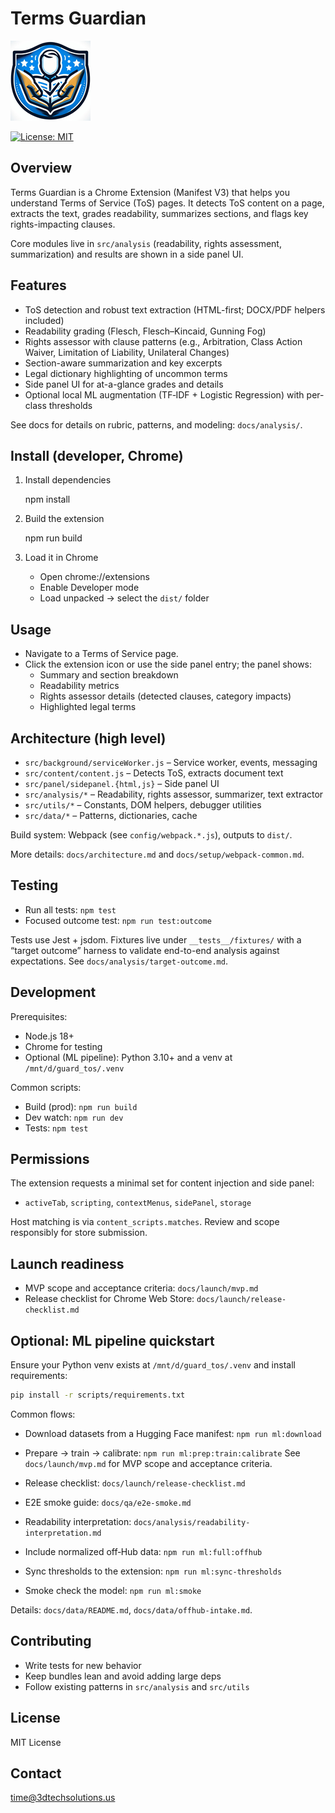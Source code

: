 # Terms Guardian

![Project Icon](./images/icon128.png)

[![License: MIT](https://img.shields.io/badge/License-MIT-yellow.svg)](https://opensource.org/licenses/MIT)

## Overview

Terms Guardian is a Chrome Extension (Manifest V3) that helps you understand Terms of Service (ToS) pages. It detects ToS content on a page, extracts the text, grades readability, summarizes sections, and flags key rights-impacting clauses.

Core modules live in `src/analysis` (readability, rights assessment, summarization) and results are shown in a side panel UI.

## Features

- ToS detection and robust text extraction (HTML-first; DOCX/PDF helpers included)
- Readability grading (Flesch, Flesch–Kincaid, Gunning Fog)
- Rights assessor with clause patterns (e.g., Arbitration, Class Action Waiver, Limitation of Liability, Unilateral Changes)
- Section-aware summarization and key excerpts
- Legal dictionary highlighting of uncommon terms
- Side panel UI for at-a-glance grades and details
- Optional local ML augmentation (TF‑IDF + Logistic Regression) with per-class thresholds

See docs for details on rubric, patterns, and modeling: `docs/analysis/`.

## Install (developer, Chrome)

1. Install dependencies

   npm install

2. Build the extension

   npm run build

3. Load it in Chrome

   - Open chrome://extensions
   - Enable Developer mode
   - Load unpacked → select the `dist/` folder

## Usage

- Navigate to a Terms of Service page.
- Click the extension icon or use the side panel entry; the panel shows:
  - Summary and section breakdown
  - Readability metrics
  - Rights assessor details (detected clauses, category impacts)
  - Highlighted legal terms

## Architecture (high level)

- `src/background/serviceWorker.js` – Service worker, events, messaging
- `src/content/content.js` – Detects ToS, extracts document text
- `src/panel/sidepanel.{html,js}` – Side panel UI
- `src/analysis/*` – Readability, rights assessor, summarizer, text extractor
- `src/utils/*` – Constants, DOM helpers, debugger utilities
- `src/data/*` – Patterns, dictionaries, cache

Build system: Webpack (see `config/webpack.*.js`), outputs to `dist/`.

More details: `docs/architecture.md` and `docs/setup/webpack-common.md`.

## Testing

- Run all tests: `npm test`
- Focused outcome test: `npm run test:outcome`

Tests use Jest + jsdom. Fixtures live under `__tests__/fixtures/` with a “target outcome” harness to validate end-to-end analysis against expectations. See `docs/analysis/target-outcome.md`.

## Development

Prerequisites:

- Node.js 18+
- Chrome for testing
- Optional (ML pipeline): Python 3.10+ and a venv at `/mnt/d/guard_tos/.venv`

Common scripts:

- Build (prod): `npm run build`
- Dev watch: `npm run dev`
- Tests: `npm test`

## Permissions

The extension requests a minimal set for content injection and side panel:

- `activeTab`, `scripting`, `contextMenus`, `sidePanel`, `storage`

Host matching is via `content_scripts.matches`. Review and scope responsibly for store submission.

## Launch readiness

- MVP scope and acceptance criteria: `docs/launch/mvp.md`
- Release checklist for Chrome Web Store: `docs/launch/release-checklist.md`

## Optional: ML pipeline quickstart

Ensure your Python venv exists at `/mnt/d/guard_tos/.venv` and install requirements:

```bash
pip install -r scripts/requirements.txt
```

Common flows:

- Download datasets from a Hugging Face manifest: `npm run ml:download`
- Prepare → train → calibrate: `npm run ml:prep:train:calibrate`
  See `docs/launch/mvp.md` for MVP scope and acceptance criteria.

- Release checklist: `docs/launch/release-checklist.md`
- E2E smoke guide: `docs/qa/e2e-smoke.md`
- Readability interpretation: `docs/analysis/readability-interpretation.md`
- Include normalized off‑Hub data: `npm run ml:full:offhub`
- Sync thresholds to the extension: `npm run ml:sync-thresholds`
- Smoke check the model: `npm run ml:smoke`

Details: `docs/data/README.md`, `docs/data/offhub-intake.md`.

## Contributing

- Write tests for new behavior
- Keep bundles lean and avoid adding large deps
- Follow existing patterns in `src/analysis` and `src/utils`

## License

MIT License

## Contact

[time@3dtechsolutions.us](mailto:time@3dtechsolutions.us)
